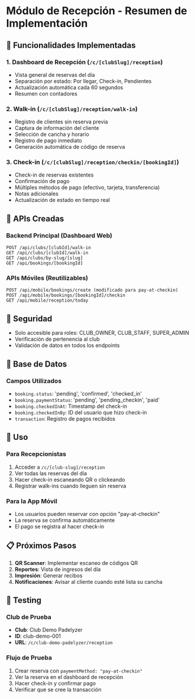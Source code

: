 # Módulo de Recepción - Resumen de Implementación

## 🏨 Funcionalidades Implementadas

### 1. Dashboard de Recepción (`/c/[clubSlug]/reception`)
- Vista general de reservas del día
- Separación por estado: Por llegar, Check-in, Pendientes
- Actualización automática cada 60 segundos
- Resumen con contadores

### 2. Walk-in (`/c/[clubSlug]/reception/walk-in`)
- Registro de clientes sin reserva previa
- Captura de información del cliente
- Selección de cancha y horario
- Registro de pago inmediato
- Generación automática de código de reserva

### 3. Check-in (`/c/[clubSlug]/reception/checkin/[bookingId]`)
- Check-in de reservas existentes
- Confirmación de pago
- Múltiples métodos de pago (efectivo, tarjeta, transferencia)
- Notas adicionales
- Actualización de estado en tiempo real

## 📡 APIs Creadas

### Backend Principal (Dashboard Web)
```
POST /api/clubs/[clubId]/walk-in
GET /api/clubs/[clubId]/walk-in
GET /api/clubs/by-slug/[slug]
GET /api/bookings/[bookingId]
```

### APIs Móviles (Reutilizables)
```
POST /api/mobile/bookings/create (modificado para pay-at-checkin)
POST /api/mobile/bookings/[bookingId]/checkin
GET /api/mobile/reception/today
```

## 🔐 Seguridad

- Solo accesible para roles: CLUB_OWNER, CLUB_STAFF, SUPER_ADMIN
- Verificación de pertenencia al club
- Validación de datos en todos los endpoints

## 💾 Base de Datos

### Campos Utilizados
- `booking.status`: 'pending', 'confirmed', 'checked_in'
- `booking.paymentStatus`: 'pending', 'pending_checkin', 'paid'
- `booking.checkedInAt`: Timestamp del check-in
- `booking.checkedInBy`: ID del usuario que hizo check-in
- `transaction`: Registro de pagos recibidos

## 🚀 Uso

### Para Recepcionistas
1. Acceder a `/c/[club-slug]/reception`
2. Ver todas las reservas del día
3. Hacer check-in escaneando QR o clickeando
4. Registrar walk-ins cuando lleguen sin reserva

### Para la App Móvil
- Los usuarios pueden reservar con opción "pay-at-checkin"
- La reserva se confirma automáticamente
- El pago se registra al hacer check-in

## 📋 Próximos Pasos

1. **QR Scanner**: Implementar escaneo de códigos QR
2. **Reportes**: Vista de ingresos del día
3. **Impresión**: Generar recibos
4. **Notificaciones**: Avisar al cliente cuando esté lista su cancha

## 🧪 Testing

### Club de Prueba
- **Club**: Club Demo Padelyzer
- **ID**: club-demo-001
- **URL**: `/c/club-demo-padelyzer/reception`

### Flujo de Prueba
1. Crear reserva con `paymentMethod: "pay-at-checkin"`
2. Ver la reserva en el dashboard de recepción
3. Hacer check-in y confirmar pago
4. Verificar que se cree la transacción